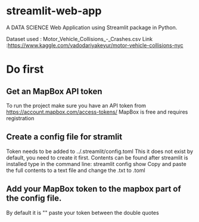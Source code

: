 # streamlit-web-app
A DATA SCIENCE Web Application using Streamlit package in Python.


Dataset used : Motor_Vehicle_Collisions_-_Crashes.csv
Link :https://www.kaggle.com/vadodariyakeyur/motor-vehicle-collisions-nyc


# Do first
## Get an MapBox API token
To run the project make sure you have an API token from https://account.mapbox.com/access-tokens/ 
MapBox is free and requires registration

## Create a config file for stramlit
Token needs to be added to ../.streamlit/config.toml
This it does not exist by default, you need to create it first.
Contents can be found after streamlit is installed type in the command line:
streamlit config show
Copy and paste the full contents to a text file and change the .txt to .toml

## Add your MapBox token to the mapbox part of the config file.
By default it is "" paste your token between the double quotes
